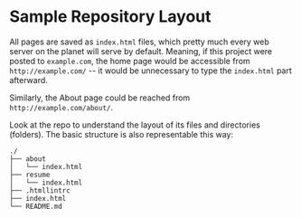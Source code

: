 # Sample Repository Layout

All pages are saved as `index.html` files, which pretty much every web server on the planet will serve by default. Meaning, if this project were posted to `example.com`, the home page would be accessible from `http://example.com/` -- it would be unnecessary to type the `index.html` part afterward.

Similarly, the About page could be reached from `http://example.com/about/`.

Look at the repo to understand the layout of its files and directories (folders). The basic structure is also representable this way:

    ./
    ├── about
    │   └── index.html
    ├── resume
    │   └── index.html
    ├── .htmllintrc
    ├── index.html
    └── README.md
